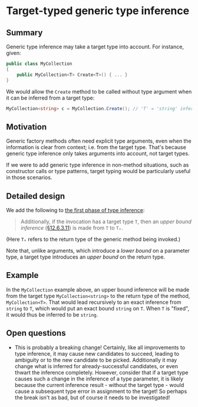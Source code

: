 # Target-typed generic type inference

## Summary

Generic type inference may take a target type into account. For instance, given:

```csharp
public class MyCollection
{
    public MyCollection<T> Create<T>() { ... }
}
```

We would allow the `Create` method to be called without type argument when it can be inferred from a target type:

```csharp
MyCollection<string> c = MyCollection.Create(); // 'T' = 'string' inferred from target type
```

## Motivation

Generic factory methods often need explicit type arguments, even when the information is clear from context; i.e. from the target type. That's because generic type inference only takes arguments into account, not target types.

If we were to add generic type inference in non-method situations, such as constructor calls or type patterns, target typing would be particularly useful in those scenarios.

## Detailed design

We add the following to [the first phase of type inference](https://github.com/dotnet/csharpstandard/blob/standard-v7/standard/expressions.md#12632-the-first-phase):

> Additionally, if the invocation has a target type `T`, then an *upper bound inference* ([§12.6.3.11](https://github.com/dotnet/csharpstandard/blob/standard-v7/standard/expressions.md#126311-upper-bound-inferences)) is made from `T` to `Tₑ`.

(Here `Tₑ` refers to the return type of the generic method being invoked.)

Note that, unlike arguments, which introduce a *lower bound* on a parameter type, a target type introduces an *upper bound* on the return type.

## Example

In the `MyCollection` example above, an upper bound inference will be made from the target type `MyCollection<string>` to the return type of the method, `MyCollection<T>`. That would lead recursively to an exact inference from `string` to `T`, which would put an exact bound `string` on `T`. When `T` is "fixed", it would thus be inferred to be `string`.

## Open questions

- This is probably a breaking change! Certainly, like all improvements to type inference, it may cause new candidates to succeed, leading to ambiguity or to the new candidate to be picked. Additionally it may change what is inferred for already-successful candidates, or even thwart the inference completely. However, consider that if a target type causes such a change in the inference of a type parameter, it is likely because the current inference result - without the target type - would cause a subsequent type error in assignment to the target! So perhaps the break isn't as bad, but of course it needs to be investigated!